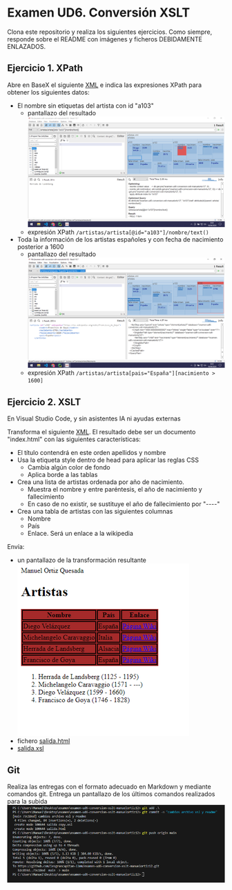 # Examen UD6. Conversión XSLT

Clona este repositorio y realiza los siguientes ejercicios. Como siempre, responde sobre el README con imágenes y ficheros DEBIDAMENTE ENLAZADOS.


## Ejercicio 1. XPath

Abre en BaseX el siguiente [XML](artistas.xml) e indica las expresiones XPath para obtener los siguientes datos:

- El nombre sin etiquetas del artista con id "a103"
  - pantallazo del resultado
    ![alt](capturas/Captura1.1.PNG)
  - expresión XPath
    ```/artistas/artista[@id="a103"]/nombre/text()```
- Toda la información de los artistas españoles y con fecha de nacimiento posterior a 1600
  - pantallazo del resultado
    ![alt](capturas/Captura1.2.PNG)
  - expresión XPath
    ```/artistas/artista[pais="España"][nacimiento > 1600]```
## Ejercicio 2. XSLT

En Visual Studio Code, y sin asistentes IA ni ayudas externas

Transforma el siguiente [XML](artistas.xml). 
El resultado debe ser un documento "index.html" con las siguientes características:
- El título contendrá en este orden apellidos y nombre
- Usa la etiqueta style dentro de head para aplicar las reglas CSS
    - Cambia algún color de fondo
    - Aplica borde a las tablas
- Crea una lista de artistas ordenada por año de nacimiento. 
  - Muestra el nombre y entre paréntesis, el año de nacimiento y fallecimiento
  - En caso de no existir, se sustituye el año de fallecimiento por "----"
- Crea una tabla de artistas con las siguientes columnas
  - Nombre
  - País 
  - Enlace. Será un enlace a la wikipedia    

Envía:
- un pantallazo de la transformación resultante
  ![alt](capturas/Captura.PNG)
- fichero [salida.html](salida.html)
- [salida.xsl](salida.xsl)

## Git
Realiza las entregas con el formato adecuado en Markdown y mediante comandos git. Entrega un pantallazo de los últimos comandos realizados para la subida
![alt](capturas/captura%20git.PNG)
